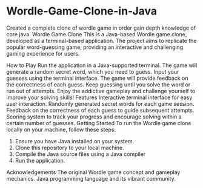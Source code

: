 # Wordle-Game-Clone-in-Java
Created a complete clone of wordle game in order gain depth knowledge of core java.
Wordle Game Clone
This is a Java-based Wordle game clone, developed as a terminal-based application. The project aims to replicate the popular word-guessing game, providing an interactive and challenging gaming experience for users.

How to Play
Run the application in a Java-supported terminal.
The game will generate a random secret word, which you need to guess.
Input your guesses using the terminal interface.
The game will provide feedback on the correctness of each guess.
Keep guessing until you solve the word or run out of attempts.
Enjoy the addictive gameplay and challenge yourself to improve your solving skills!
Features
Interactive terminal interface for easy user interaction.
Randomly generated secret words for each game session.
Feedback on the correctness of each guess to guide subsequent attempts.
Scoring system to track your progress and encourage solving within a certain number of guesses.
Getting Started
To run the Wordle game clone locally on your machine, follow these steps:

1. Ensure you have Java installed on your system.
2. Clone this repository to your local machine.
3. Compile the Java source files using a Java compiler
4. Run the application.

Acknowledgements
The original Wordle game concept and gameplay mechanics.
Java programming language and its vibrant community.
